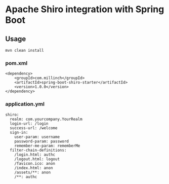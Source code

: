 # Apache Shiro integration with Spring Boot

## Usage

`mvn clean install`

### pom.xml
```
<dependency>
    <groupId>com.millinch</groupId>
    <artifactId>spring-boot-shiro-starter</artifactId>
    <version>1.0.0</version>
</dependency>
```
### application.yml

```
shiro:
  realm: com.yourcompany.YourRealm
  login-url: /login
  success-url: /welcome
  sign-in:
    user-param: username
    password-param: password
    remember-me-param: rememberMe
  filter-chain-definitions:
    /login.html: authc
    /logout.html: logout
    /favicon.ico: anon
    /index.html: anon
    /assets/**: anon
    /**: authc
```
